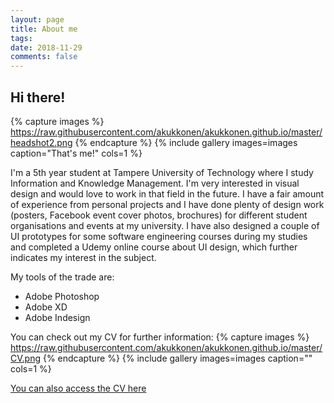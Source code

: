 ```yaml
---
layout: page
title: About me
tags:   
date: 2018-11-29
comments: false
---
```


## Hi there!

{% capture images %}
	https://raw.githubusercontent.com/akukkonen/akukkonen.github.io/master/headshot2.png
{% endcapture %}
{% include gallery images=images caption="That's me!" cols=1 %}   

I'm a 5th year student at Tampere University of Technology where I study Information and Knowledge Management. I'm very interested in visual design and would love to work in that field in the future. I have a fair amount of experience from personal projects and I have done plenty of design work (posters, Facebook event cover photos, brochures) for different student organisations and events at my university. I have also designed a couple of UI prototypes for some software engineering  courses during my studies and completed a Udemy online course about UI design, which further indicates my interest in the subject.

My tools of the trade are:
* Adobe Photoshop
* Adobe XD
* Adobe Indesign

You can check out my CV for further information:
{% capture images %}
	https://raw.githubusercontent.com/akukkonen/akukkonen.github.io/master/CV.png
{% endcapture %}
{% include gallery images=images caption="" cols=1 %}   

[You can also access the CV here](https://raw.githubusercontent.com/akukkonen/akukkonen.github.io/master/CV.png?raw=true)
